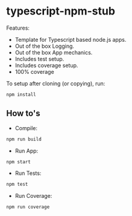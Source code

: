 # typescript-npm-stub

Features:

- Template for Typescript based node.js apps.
- Out of the box Logging.
- Out of the box App mechanics. 
- Includes test setup.
- Includes coverage setup.
- 100% coverage

To setup after cloning (or copying), run:
```bash
npm install
```

## How to's
- Compile:
```bash
npm run build
```
- Run App:
```bash
npm start
```
- Run Tests:
```bash
npm test
```
- Run Coverage:
```bash
npm run coverage
```
